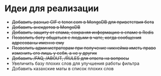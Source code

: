 # Идеи для реализации
* ~~Добавить разные GIF с tenor.com в MongoDB для приветствия бота~~
* ~~Добавить анекдотов в MongoDB~~
* ~~Добавить защиту от спама, сохраняя информацию о спаме в Redis~~
* ~~Позволить боту общаться с людьми в чате, когда сообщения адресованы именно ему~~
* ~~Позволить администраторам при получение никнейма иметь право изменить его лишь у себя, а не у других~~
* ~~Добавить /FAQ, /ABOUT, /RULES для ответа на вопросы~~
* Увеличить базу плохих слов для улучшения работы фильтра
* Добавить казахские маты в список плохих слов
